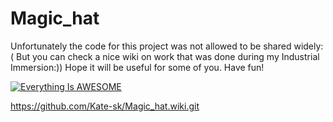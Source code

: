 # Magic_hat

Unfortunately the code for this project was not allowed to be shared widely:( 
But you can check a nice wiki on work that was done during my Industrial Immersion:)) Hope it will be useful for some of you.
Have fun! 

[![Everything Is AWESOME](https://img.youtube.com/vi/4PKv1ad8Pvk/0.jpg)](https://youtu.be/4PKv1ad8Pvk "Everything Is AWESOME")

https://github.com/Kate-sk/Magic_hat.wiki.git
